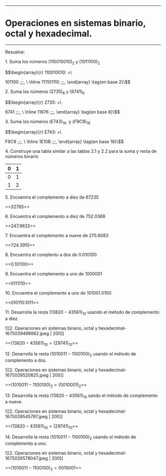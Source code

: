 ***
# Operaciones en sistemas binario, octal y hexadecimal.

---
Resuelve:

1. Suma los números $(110010010)_2$ y $(1011100)_2$

$$\begin{array}{r}
110010010\: +\\

101100 \;\;\;\, \\
\hline
111101110 \;\;\;\, \end{array} \tag{en base 2}\\$$

<!-- $$\begin{array}{rrrrrrrrrr}
	1 & 1 & 0 & 0 & 1 & 0 & 0 & 1 & 0 &+ \\
	  &   &   & 1 & 0 & 1 & 1 & 0 & 0 \\
	1 & 1 & 1 & 1 & 0 & 1 & 1 & 1 & 0 \\  
	
    \hline
\end{array}$$ -->

2. Suma los números $(2735)_8$ y ($6741)_8$

$$\begin{array}{r}
2735\: +\\

6741 \;\;\;\, \\
\hline
11676 \;\;\;\, \end{array} \tag{en base 8}\\$$

3. Suma los números $(E743)_{16}$  y ($F9C8)_{16}$



$$\begin{array}{r}
E743\: +\\

F9C8 \;\;\;\, \\
\hline
1E10B \;\;\;\, \end{array} \tag{en base 16}\\$$

4. Construye una tabla similar a las tablas 2.1 y 2.2 para la suma y resta de números binario

| 0   | 1   |
| --- | --- |
| 0   | 1   |
| 1   | 2   |

5. Encuentra el complemento a diez de $67235$

==$32765$==

6. Encuentra el complemento a diez de $752.0368$

==$247.9632$==

7. Encuentra el complemento a nueve de $275.6083$

==$724.3915$==

8. Encuentra el complento a dos de $0.010100$

==$0.101100$==

9. Encuentra el complemento a uno de $1000001$

==$0111110$==

10. Encuentra el complemento a uno de $101001.0100$

==$010110.1011$==

11. Desarrolla la resta $(13820-43561)_{10}$ usando el método de complemento a diez.

![[2. Operaciones en sistemas binario, octal y hexadecimal-1675039498962.jpeg | 200]]

==$(13820-43561)_{10} = (29741)_{10}$==

12. Desarrolla la resta $(1010011-1100100)_{2}$ usando el método de complemento a dos.

![[2. Operaciones en sistemas binario, octal y hexadecimal-1675039520825.jpeg | 200]]

==$(1010011-1100100)_{2} = (0010001)_{2}$==

13. Desarrolla la resta $(13820-43561)_{10}$ sando el método de complemento a nueve.

![[2. Operaciones en sistemas binario, octal y hexadecimal-1675039545797.jpeg | 200]]

==$(13820-43561)_{10} = (29741)_{10}$==

14. Desarrolla la resta $(1010011-1100100)_{2}$ usando el método de complemento a uno.

![[2. Operaciones en sistemas binario, octal y hexadecimal-1675039578047.jpeg | 200]]

==$(1010011-1100100)_{2} = 0010001$==